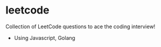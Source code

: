 # leetcode
Collection of LeetCode questions to ace the coding interview!
- Using Javascript, Golang
